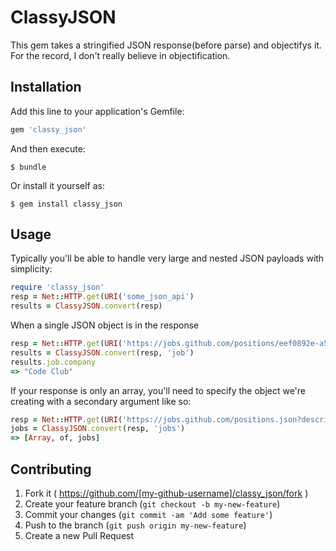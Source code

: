 # ClassyJSON

This gem takes a stringified JSON response(before parse) and objectifys it.  For the record, I don't really believe in objectification.

## Installation

Add this line to your application's Gemfile:

```ruby
gem 'classy_json'
```

And then execute:

    $ bundle

Or install it yourself as:

    $ gem install classy_json

## Usage

Typically you'll be able to handle very large and nested JSON payloads with simplicity:

```ruby
require 'classy_json'
resp = Net::HTTP.get(URI('some_json_api')
results = ClassyJSON.convert(resp)
```


When a single JSON object is in the response
```ruby
resp = Net::HTTP.get(URI('https://jobs.github.com/positions/eef0892e-a555-11e4-903f-115f3ec6fcd0.json'))
results = ClassyJSON.convert(resp, 'job')
results.job.company
=> "Code Club"
```

If your response is only an array, you'll need to specify the object we're creating with a secondary argument like so:
```ruby
resp = Net::HTTP.get(URI('https://jobs.github.com/positions.json?description=software&location='))
jobs = ClassyJSON.convert(resp, 'jobs')
=> [Array, of, jobs]
```

## Contributing

1. Fork it ( https://github.com/[my-github-username]/classy_json/fork )
2. Create your feature branch (`git checkout -b my-new-feature`)
3. Commit your changes (`git commit -am 'Add some feature'`)
4. Push to the branch (`git push origin my-new-feature`)
5. Create a new Pull Request
